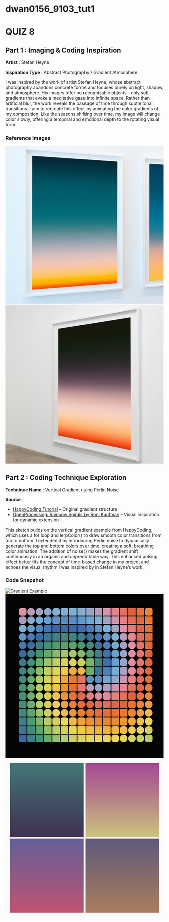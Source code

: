 # dwan0156_9103_tut1

# QUIZ 8
## Part 1 : Imaging & Coding Inspiration
**Artist** : Stefan Heyne

**Inspiration Type** : Abstract Photography / Gradient Atmosphere

I was inspired by the work of artist Stefan Heyne, whose abstract photography abandons concrete forms and focuses purely on light, shadow, and atmosphere. His images offer no recognizable objects—only soft gradients that evoke a meditative gaze into infinite space. Rather than artificial blur, the work reveals the passage of time through subtle tonal transitions. I aim to recreate this effect by animating the color gradients of my composition. Like the seasons shifting over time, my image will change color slowly, offering a temporal and emotional depth to the rotating visual form.
### Reference Images
![Reference 1](/readmeImages/gradient1.jpg)
![Reference 2](/readmeImages/gradient2.jpg)

## Part 2 : Coding Technique Exploration
**Technique Name** : Vertical Gradient using Perlin Noise

**Source**:
- [HappyCoding Tutorial](https://happycoding.io/tutorials/p5js/for-loops/vertical-gradient) – Original gradient structure  
- [OpenProcessing: Rainbow Spirals by Roni Kaufman](https://openprocessing.org/sketch/2603402) – Visual inspiration for dynamic extension

This sketch builds on the vertical gradient example from HappyCoding, which uses a for loop and lerpColor() to draw smooth color transitions from top to bottom. I extended it by introducing Perlin noise to dynamically generate the top and bottom colors over time, creating a soft, breathing color animation. The addition of noise() makes the gradient shift continuously in an organic and unpredictable way. This enhanced pulsing effect better fits the concept of time-based change in my project and echoes the visual rhythm I was inspired by in Stefan Heyne’s work.
### Code Snapshot
![Gradient Example](/readmeImages/Example1.gif)
![Gradient Example](/readmeImages/Example2.png)
![Gradient Example](/readmeImages/Example3.png)